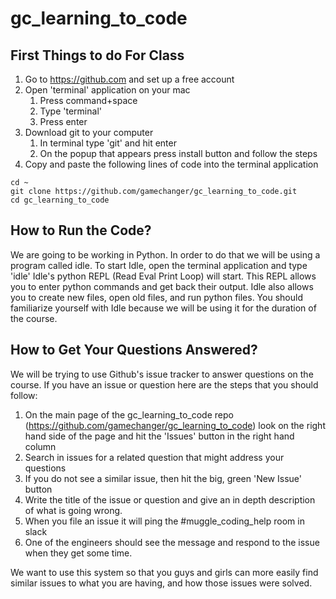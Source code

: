 # gc_learning_to_code
## First Things to do For Class
1. Go to https://github.com and set up a free account
2. Open 'terminal' application on your mac
    1. Press command+space
    2. Type 'terminal'
    3. Press enter
3. Download git to your computer
    1. In terminal type 'git' and hit enter
    2. On the popup that appears press install button and follow the steps
4. Copy and paste the following lines of code into the terminal application
```
cd ~
git clone https://github.com/gamechanger/gc_learning_to_code.git
cd gc_learning_to_code
```


## How to Run the Code?
We are going to be working in Python. In order to do that we will be using a program called idle.
To start Idle, open the terminal application and type 'idle'
Idle's python REPL (Read Eval Print Loop) will start.  This REPL allows you to enter python commands and get back their output.
Idle also allows you to create new files, open old files, and run python files.  You should familiarize yourself with Idle because we will be using it for the duration of the course.


## How to Get Your Questions Answered?
We will be trying to use Github's issue tracker to answer questions on the course.
If you have an issue or question here are the steps that you should follow:

1. On the main page of the gc_learning_to_code repo (https://github.com/gamechanger/gc_learning_to_code) look on the right hand side of the page and hit the 'Issues' button in the right hand column
2. Search in issues for a related question that might address your questions
3. If you do not see a similar issue, then hit the big, green 'New Issue' button
4. Write the title of the issue or question and give an in depth description of what is going wrong.
5. When you file an issue it will ping the \#muggle_coding_help room in slack
6. One of the engineers should see the message and respond to the issue when they get some time.

We want to use this system so that you guys and girls can more easily find similar issues to what you are having, and how those issues were solved.

